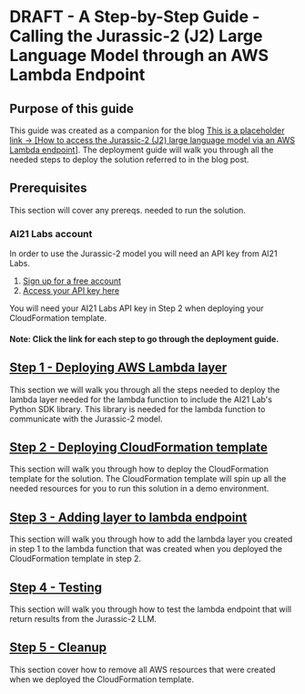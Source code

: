 # DRAFT - A Step-by-Step Guide - Calling the Jurassic-2 (J2) Large Language Model through an AWS Lambda Endpoint

## Purpose of this guide

This guide was created as a companion for the blog [This is a placeholder link -> [How to access the Jurassic-2 (J2) large language model via an AWS Lambda endpoint]](https://aws.amazon.com/blogs/apn/). The deployment guide will walk you through all the needed steps to deploy the solution referred to in the blog post.

## Prerequisites

This section will cover any prereqs. needed to run the solution.

### AI21 Labs account

In order to use the Jurassic-2 model you will need an API key from AI21 Labs.

1. [Sign up for a free account](https://www.ai21.com/studio/pricing)
2. [Access your API key here](https://studio.ai21.com/account/api-key)

You will need your AI21 Labs API key in Step 2 when deploying your CloudFormation template.

#### Note: Click the link for each step to go through the deployment guide.

## [Step 1 - Deploying AWS Lambda layer](./docs/layer.md)

This section we will walk you through all the steps needed to deploy the lambda layer needed for the lambda function to include the AI21 Lab's Python SDK library. This library is needed for the lambda function to communicate with the Jurassic-2 model.

## [Step 2 - Deploying CloudFormation template](./docs/cfn.md)

This section will walk you through how to deploy the CloudFormation template for the solution. The CloudFormation template will spin up all the needed resources for you to run this solution in a demo environment.

## [Step 3 - Adding layer to lambda endpoint](./docs/adding_layer.md)

This section will walk you through how to add the lambda layer you created in step 1 to the lambda function that was created when you deployed the CloudFormation template in step 2.

## [Step 4 - Testing](./docs/test.md)

This section will walk you through how to test the lambda endpoint that will return results from the Jurassic-2 LLM.

## [Step 5 - Cleanup](./docs/cleanup.md)

This section cover how to remove all AWS resources that were created when we deployed the CloudFormation template.
